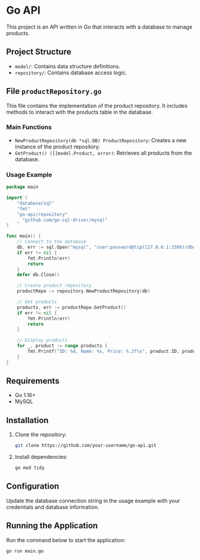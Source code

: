 # Go API

This project is an API written in Go that interacts with a database to manage products.

## Project Structure

- `model/`: Contains data structure definitions.
- `repository/`: Contains database access logic.

## File `productRepository.go`

This file contains the implementation of the product repository. It includes methods to interact with the products table in the database.

### Main Functions

- `NewProductRepository(db *sql.DB) ProductRepository`: Creates a new instance of the product repository.
- `GetProduct() ([]model.Product, error)`: Retrieves all products from the database.

### Usage Example

```go
package main

import (
	"database/sql"
	"fmt"
	"go-api/repository"
	_ "github.com/go-sql-driver/mysql"
)

func main() {
	// Connect to the database
	db, err := sql.Open("mysql", "user:password@tcp(127.0.0.1:3306)/dbname")
	if err != nil {
		fmt.Println(err)
		return
	}
	defer db.Close()

	// Create product repository
	productRepo := repository.NewProductRepository(db)

	// Get products
	products, err := productRepo.GetProduct()
	if err != nil {
		fmt.Println(err)
		return
	}

	// Display products
	for _, product := range products {
		fmt.Printf("ID: %d, Name: %s, Price: %.2f\n", product.ID, product.Name, product.Price)
	}
}
```

## Requirements

- Go 1.16+
- MySQL

## Installation

1. Clone the repository:
   ```sh
   git clone https://github.com/your-username/go-api.git
   ```
2. Install dependencies:
   ```sh
   go mod tidy
   ```

## Configuration

Update the database connection string in the usage example with your credentials and database information.

## Running the Application

Run the command below to start the application:

```sh
go run main.go
```
